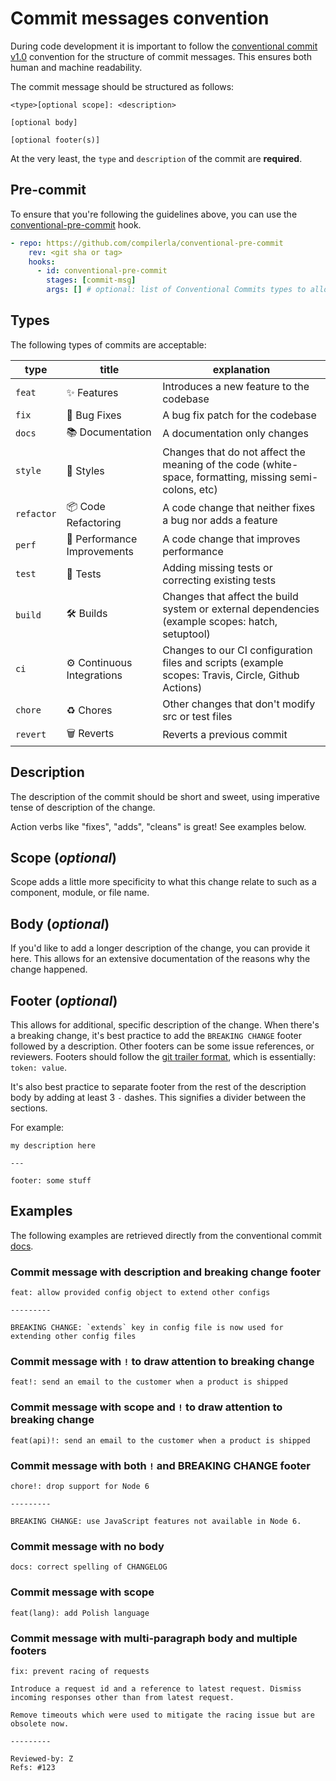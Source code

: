 # Commit messages convention

During code development it is important to follow the [conventional commit v1.0](https://www.conventionalcommits.org/en/v1.0.0/)
convention for the structure of commit messages. This ensures both human and machine readability.

The commit message should be structured as follows:

```text
<type>[optional scope]: <description>

[optional body]

[optional footer(s)]
```

At the very least, the `type` and `description` of the commit are **required**.

## Pre-commit

To ensure that you're following the guidelines above,
you can use the [conventional-pre-commit](https://github.com/compilerla/conventional-pre-commit/) hook.

```yaml
- repo: https://github.com/compilerla/conventional-pre-commit
    rev: <git sha or tag>
    hooks:
      - id: conventional-pre-commit
        stages: [commit-msg]
        args: [] # optional: list of Conventional Commits types to allow e.g. [feat, fix, ci, chore, test]
```

## Types

The following types of commits are acceptable:

type|title| explanation
----|-----|------------
`feat`|✨ Features | Introduces a new feature to the codebase
`fix`|🐛 Bug Fixes | A bug fix patch for the codebase
`docs`|📚 Documentation | A documentation only changes
`style`|💎 Styles | Changes that do not affect the meaning of the code (white-space, formatting, missing semi-colons, etc)
`refactor` | 📦 Code Refactoring | A code change that neither fixes a bug nor adds a feature
`perf` | 🚀 Performance Improvements | A code change that improves performance
`test` | 🚨 Tests | Adding missing tests or correcting existing tests
`build` | 🛠 Builds | Changes that affect the build system or external dependencies (example scopes: hatch, setuptool)
`ci` | ⚙️ Continuous Integrations | Changes to our CI configuration files and scripts (example scopes: Travis, Circle, Github Actions)
`chore` | ♻️ Chores | Other changes that don't modify src or test files
`revert` | 🗑 Reverts | Reverts a previous commit

## Description

The description of the commit should be short and sweet,
using imperative tense of description of the change.

Action verbs like "fixes", "adds", "cleans" is great! See examples below.

## Scope (*optional*)

Scope adds a little more specificity to what this change relate to such as
a component, module, or file name.

## Body (*optional*)

If you'd like to add a longer description of the change,
you can provide it here. This allows for an extensive documentation of
the reasons why the change happened.

## Footer (*optional*)

This allows for additional, specific description of the change.
When there's a breaking change, it's best practice to add the `BREAKING CHANGE`
footer followed by a description. Other footers can be some issue references,
or reviewers. Footers should follow the [git trailer format](https://git-scm.com/docs/git-interpret-trailers),
which is essentially: `token: value`.

It's also best practice to separate footer from the rest of the description body by adding at least 3 `-` dashes.
This signifies a divider between the sections.

For example:

```text
my description here

---

footer: some stuff
```

## Examples

The following examples are retrieved directly from the conventional commit [docs](https://www.conventionalcommits.org/en/v1.0.0/#examples).

### Commit message with description and breaking change footer

```text
feat: allow provided config object to extend other configs

---------

BREAKING CHANGE: `extends` key in config file is now used for extending other config files
```

### Commit message with `!` to draw attention to breaking change

```text
feat!: send an email to the customer when a product is shipped
```

### Commit message with scope and `!` to draw attention to breaking change

```text
feat(api)!: send an email to the customer when a product is shipped
```

### Commit message with both `!` and BREAKING CHANGE footer

```text
chore!: drop support for Node 6

---------

BREAKING CHANGE: use JavaScript features not available in Node 6.
```

### Commit message with no body

```text
docs: correct spelling of CHANGELOG
```

### Commit message with scope

```text
feat(lang): add Polish language
```

### Commit message with multi-paragraph body and multiple footers

```text
fix: prevent racing of requests

Introduce a request id and a reference to latest request. Dismiss
incoming responses other than from latest request.

Remove timeouts which were used to mitigate the racing issue but are
obsolete now.

---------

Reviewed-by: Z
Refs: #123
```
